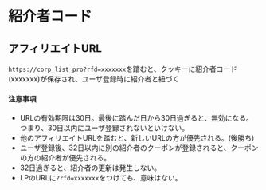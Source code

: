 # 紹介者コード

## アフィリエイトURL

`https://corp_list_pro?rfd=xxxxxxx`を踏むと、クッキーに紹介者コード(xxxxxxx)が保存され、ユーザ登録時に紹介者と紐づく

#### 注意事項
- URLの有効期限は30日。最後に踏んだ日から30日過ぎると、無効になる。つまり、30日以内にユーザ登録されないといけない。
- 他のアフィリエイトURLを踏むと、新しいURLの方が優先される。(後勝ち)
- ユーザ登録後、32日以内に別の紹介者のクーポンが登録されると、クーポンの方の紹介者が優先される。
- 32日過ぎると、紹介者の更新は発生しない。
- LPのURLに`?rfd=xxxxxxx`をつけても、意味はない。
